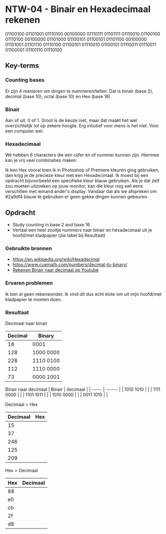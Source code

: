 # NTW-04 - Binair en Hexadecimaal rekenen
01100100 01101001 01110100 00100000 01110111 01101111 01110010 01100100 01110100 00100000 01101000 01100101 01100101 01101100 00100000 01101001 01101110 01110100 01100101 01110010 01100101 01110011 01110011 01100001 01101110 01110100

## Key-terms

### Counting bases 
Er zijn 4 manieren om dingen te nummeren/tellen. Dat is binair (base 2), decimal (base 10), octal (base 10) en Hex (base 16)

### Binair
Aan of uit. 0 of 1. Groot is de keuze niet, maar dat maakt het wel overzichtelijk tot op zekere hoogte. Erg intiutief voor mens is het niet. Voor een computer wel. 

### Hexadecimaal
We hebben 6 characters die een cijfer en of nummer kunnen zijn. Hiermee kan je vrij veel combinaties maken. 

Ik ken Hex vooral toen ik in Photoshop of Premiere kleuren ging gebruiken, dan krijg je de precieze kleur met een Hexadecimaal. Ik moest bij een opdracht bijvoorbeeld een specifieke kleur blauw gebruiken. Als je dat zelf zou moeten uitzoeken op jouw monitor, kan die kleur nog wel eens verschillen met iemand ander's display. Vandaar dat als we afspreken om #2a9df4 blauw te gebruiken er geen gekke dingen kunnen gebeuren. 

## Opdracht
- Study counting in base 2 and base 16
- Vertaal een heel zooitje nummers naar binair en hexadecimaal uit je hoofd/met kladpapier (zie tabel bij Resultaat)





### Gebruikte bronnen
- https://en.wikipedia.org/wiki/Hexadecimal
- https://www.cuemath.com/numbers/decimal-to-binary/
- [Rekenen Binair naar decimaal op Youtube](https://www.youtube.com/watch?v=rsxT4FfRBaM)


### Ervaren problemen
Ik ben al geen rekenwonder. Ik vind dit dus echt klote om uit mijn hoofd/met kladpapier te moeten doen. 

### Resultaat

Decimaal naar binair

| Decimal | Binary  |
| --------| ------------- |
| 16 | 0001 |
| 128 |  1000 0000  |
| 228 |  1110 0100 |
| 112 | 1110 0000 |
| 73 |  0000 1001 |

Binair naar decimaal
| Binair | decimaal | 
| ----- | ------ |
| 1010 1010 |     |
| 1111 0000 |     |
| 1101 1011 |     |
| 1010 0000 |     |
| 0011 1010 |     |

Decimaal > Hex 

| Decimaal | Hex |
| ----- | ------- |
| 15 | |
| 37 | | 
| 246 | |
| 125 | |
| 209 | 

Hex > Decimaal

| Hex | Decimaal |
| -----| ------ |
| 88 | |
| e0 | | 
| cb | |
| 2f | | 
| d8 | |